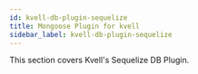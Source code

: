 ```yaml
---
id: kvell-db-plugin-sequelize
title: Mongoose Plugin for kvell
sidebar_label: kvell-db-plugin-sequelize
---
```


This section covers Kvell's Sequelize DB Plugin.